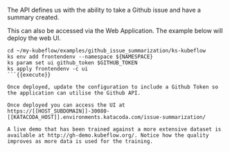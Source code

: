 The API defines us with the ability to take a Github issue and have a summary created.

This can also be accessed via the Web Application. The example below will deploy the web UI.

```
cd ~/my-kubeflow/examples/github_issue_summarization/ks-kubeflow
ks env add frontendenv --namespace ${NAMESPACE}
ks param set ui github_token $GITHUB_TOKEN
ks apply frontendenv -c ui
```{{execute}}

Once deployed, update the configuration to include a Github Token so the application can utilise the Github API.

Once deployed you can access the UI at https://[[HOST_SUBDOMAIN]]-30080-[[KATACODA_HOST]].environments.katacoda.com/issue-summarization/

A live demo that has been trained against a more extensive dataset is available at http://gh-demo.kubeflow.org/. Notice how the quality improves as more data is used for the training.
